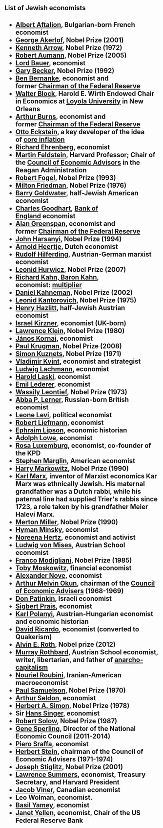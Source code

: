 <h2>List of Jewish economists <h2>
<ul>
<li><a href="https://en.wikipedia.org/wiki/Albert_Aftalion" target="_blank" rel="nofollow noopener">Albert Aftalion</a>, Bulgarian-born French economist</li>
<li><a href="https://en.wikipedia.org/wiki/George_Akerlof" target="_blank" rel="nofollow noopener">George Akerlof</a>, Nobel Prize (2001)</li>
<li><a href="https://en.wikipedia.org/wiki/Kenneth_Arrow" target="_blank" rel="nofollow noopener">Kenneth Arrow</a>, Nobel Prize (1972)</li>
<li><a href="https://en.wikipedia.org/wiki/Robert_Aumann" target="_blank" rel="nofollow noopener">Robert Aumann</a>, Nobel Prize (2005)</li>
<li><a href="https://en.wikipedia.org/wiki/Peter_Thomas_Bauer" target="_blank" rel="nofollow noopener">Lord Bauer</a>, economist</li>
<li><a href="https://en.wikipedia.org/wiki/Gary_Becker" target="_blank" rel="nofollow noopener">Gary Becker</a>, Nobel Prize (1992)</li>
<li><a href="https://en.wikipedia.org/wiki/Ben_Bernanke" target="_blank" rel="nofollow noopener">Ben Bernanke</a>, economist and former&nbsp;<a href="https://en.wikipedia.org/wiki/Chairman_of_the_Federal_Reserve" target="_blank" rel="nofollow noopener">Chairman of the Federal Reserve</a></li>
<li><a href="https://en.wikipedia.org/wiki/Walter_Block" target="_blank" rel="nofollow noopener">Walter Block</a>, Harold E. Wirth Endowed Chair in Economics at&nbsp;<a href="https://en.wikipedia.org/wiki/Loyola_University_New_Orleans" target="_blank" rel="nofollow noopener">Loyola University</a>&nbsp;in New Orleans</li>
<li><a href="https://en.wikipedia.org/wiki/Arthur_Burns" target="_blank" rel="nofollow noopener">Arthur Burns</a>, economist and former&nbsp;<a href="https://en.wikipedia.org/wiki/Chairman_of_the_Federal_Reserve" target="_blank" rel="nofollow noopener">Chairman of the Federal Reserve</a></li>
<li><a href="https://en.wikipedia.org/wiki/Otto_Eckstein" target="_blank" rel="nofollow noopener">Otto Eckstein</a>, a key developer of the idea of&nbsp;<a href="https://en.wikipedia.org/wiki/Core_inflation" target="_blank" rel="nofollow noopener">core inflation</a></li>
<li><a href="https://en.wikipedia.org/wiki/Richard_Ehrenberg" target="_blank" rel="nofollow noopener">Richard Ehrenberg</a>, economist</li>
<li><a href="https://en.wikipedia.org/wiki/Martin_Feldstein" target="_blank" rel="nofollow noopener">Martin Feldstein</a>, Harvard Professor; Chair of the&nbsp;<a href="https://en.wikipedia.org/wiki/Council_of_Economic_Advisors" target="_blank" rel="nofollow noopener">Council of Economic Advisors</a>&nbsp;in the Reagan Administration</li>
<li><a href="https://en.wikipedia.org/wiki/Robert_Fogel" target="_blank" rel="nofollow noopener">Robert Fogel</a>, Nobel Prize (1993)</li>
<li><a href="https://en.wikipedia.org/wiki/Milton_Friedman" target="_blank" rel="nofollow noopener">Milton Friedman</a>, Nobel Prize (1976)</li>
<li><a href="https://en.wikipedia.org/wiki/Barry_Goldwater" target="_blank" rel="nofollow noopener">Barry Goldwater</a>, half-Jewish American economist</li>
<li><a href="https://en.wikipedia.org/wiki/Charles_Goodhart" target="_blank" rel="nofollow noopener">Charles Goodhart</a>,&nbsp;<a href="https://en.wikipedia.org/wiki/Bank_of_England" target="_blank" rel="nofollow noopener">Bank of England</a>&nbsp;economist</li>
<li><a href="https://en.wikipedia.org/wiki/Alan_Greenspan" target="_blank" rel="nofollow noopener">Alan Greenspan</a>, economist and former&nbsp;<a href="https://en.wikipedia.org/wiki/Chairman_of_the_Federal_Reserve" target="_blank" rel="nofollow noopener">Chairman of the Federal Reserve</a></li>
<li><a href="https://en.wikipedia.org/wiki/John_Harsanyi" target="_blank" rel="nofollow noopener">John Harsanyi</a>, Nobel Prize (1994)</li>
<li><a href="https://en.wikipedia.org/wiki/Arnold_Heertje" target="_blank" rel="nofollow noopener">Arnold Heertje</a>, Dutch economist</li>
<li><a href="https://en.wikipedia.org/wiki/Rudolf_Hilferding" target="_blank" rel="nofollow noopener">Rudolf Hilferding</a>, Austrian-German marxist economist</li>
<li><a href="https://en.wikipedia.org/wiki/Leonid_Hurwicz" target="_blank" rel="nofollow noopener">Leonid Hurwicz</a>, Nobel Prize (2007)</li>
<li><a href="https://en.wikipedia.org/wiki/Richard_Kahn,_Baron_Kahn" target="_blank" rel="nofollow noopener">Richard Kahn, Baron Kahn</a>, economist:&nbsp;<a href="https://en.wikipedia.org/wiki/Multiplier_(economics)" target="_blank" rel="nofollow noopener">multiplier</a></li>
<li><a href="https://en.wikipedia.org/wiki/Daniel_Kahneman" target="_blank" rel="nofollow noopener">Daniel Kahneman</a>, Nobel Prize (2002)</li>
<li><a href="https://en.wikipedia.org/wiki/Leonid_Kantorovich" target="_blank" rel="nofollow noopener">Leonid Kantorovich</a>, Nobel Prize (1975)</li>
<li><a href="https://en.wikipedia.org/wiki/Henry_Hazlitt" target="_blank" rel="nofollow noopener">Henry Hazlitt</a>, half-Jewish Austrian economist</li>
<li><a href="https://en.wikipedia.org/wiki/Israel_Kirzner" target="_blank" rel="nofollow noopener">Israel Kirzner</a>,&nbsp;economist (UK-born)</li>
<li><a href="https://en.wikipedia.org/wiki/Lawrence_Klein" target="_blank" rel="nofollow noopener">Lawrence Klein</a>, Nobel Prize (1980)</li>
<li><a href="https://en.wikipedia.org/wiki/J%C3%A1nos_Kornai" target="_blank" rel="nofollow noopener">J&aacute;nos Kornai</a>, economist</li>
<li><a href="https://en.wikipedia.org/wiki/Paul_Krugman" target="_blank" rel="nofollow noopener">Paul Krugman</a>, Nobel Prize (2008)</li>
<li><a href="https://en.wikipedia.org/wiki/Simon_Kuznets" target="_blank" rel="nofollow noopener">Simon Kuznets</a>, Nobel Prize (1971)</li>
<li><a href="https://en.wikipedia.org/wiki/Vladimir_Kvint" target="_blank" rel="nofollow noopener">Vladimir Kvint</a>, economist and strategist</li>
<li><a href="https://en.wikipedia.org/wiki/Ludwig_Lachmann" target="_blank" rel="nofollow noopener">Ludwig Lachmann</a>, economist</li>
<li><a href="https://en.wikipedia.org/wiki/Harold_Laski" target="_blank" rel="nofollow noopener">Harold Laski</a>, economist</li>
<li><a href="https://en.wikipedia.org/wiki/Emil_Lederer" target="_blank" rel="nofollow noopener">Emil Lederer</a>, economist</li>
<li><a href="https://en.wikipedia.org/wiki/Wassily_Leontief" target="_blank" rel="nofollow noopener">Wassily Leontief</a>, Nobel Prize (1973)</li>
<li><a href="https://en.wikipedia.org/wiki/Abba_P._Lerner" target="_blank" rel="nofollow noopener">Abba P. Lerner</a>, Russian-born British economist</li>
<li><a href="https://en.wikipedia.org/wiki/Leone_Levi" target="_blank" rel="nofollow noopener">Leone Levi</a>, political economist</li>
<li><a href="https://en.wikipedia.org/wiki/Robert_Liefmann" target="_blank" rel="nofollow noopener">Robert Liefmann</a>, economist</li>
<li><a href="https://en.wikipedia.org/wiki/Ephraim_Lipson" target="_blank" rel="nofollow noopener">Ephraim Lipson</a>, economic historian</li>
<li><a href="https://en.wikipedia.org/wiki/Adolph_Lowe" target="_blank" rel="nofollow noopener">Adolph Lowe</a>, economist</li>
<li><a href="https://en.wikipedia.org/wiki/Rosa_Luxemburg" target="_blank" rel="nofollow noopener">Rosa Luxemburg</a>, economist, co-founder of the KPD</li>
<li><a href="https://en.wikipedia.org/wiki/Stephen_Marglin" target="_blank" rel="nofollow noopener">Stephen Marglin</a>, American economist</li>
<li><a href="https://en.wikipedia.org/wiki/Harry_Markowitz" target="_blank" rel="nofollow noopener">Harry Markowitz</a>, Nobel Prize (1990)</li>
<li><a href="https://en.wikipedia.org/wiki/Karl_Marx" target="_blank" rel="nofollow noopener">Karl Marx</a>, inventor of Marxist economics&nbsp;Kar Marx was ethnically Jewish. His maternal grandfather was a Dutch rabbi, while his paternal line had supplied Trier's rabbis since 1723, a role taken by his grandfather Meier Halevi Marx.</li>
<li><a href="https://en.wikipedia.org/wiki/Merton_Miller" target="_blank" rel="nofollow noopener">Merton Miller</a>, Nobel Prize (1990)</li>
<li><a href="https://en.wikipedia.org/wiki/Hyman_Minsky" target="_blank" rel="nofollow noopener">Hyman Minsky</a>, economist</li>
<li><a href="https://en.wikipedia.org/wiki/Noreena_Hertz" target="_blank" rel="nofollow noopener">Noreena Hertz</a>,&nbsp;economist and activist</li>
<li><a href="https://en.wikipedia.org/wiki/Ludwig_von_Mises" target="_blank" rel="nofollow noopener">Ludwig von Mises</a>, Austrian School economist</li>
<li><a href="https://en.wikipedia.org/wiki/Franco_Modigliani" target="_blank" rel="nofollow noopener">Franco Modigliani</a>, Nobel Prize (1985)</li>
<li><a href="https://en.wikipedia.org/wiki/Toby_Moskowitz" target="_blank" rel="nofollow noopener">Toby Moskowitz</a>, financial economist</li>
<li><a href="https://en.wikipedia.org/wiki/Alexander_Nove" target="_blank" rel="nofollow noopener">Alexander Nove</a>, economist</li>
<li><a href="https://en.wikipedia.org/wiki/Arthur_Melvin_Okun" target="_blank" rel="nofollow noopener">Arthur Melvin Okun</a>, chairman of the&nbsp;<a href="https://en.wikipedia.org/wiki/Council_of_Economic_Advisers" target="_blank" rel="nofollow noopener">Council of Economic Advisers</a>&nbsp;(1968-1969)</li>
<li><a href="https://en.wikipedia.org/wiki/Don_Patinkin" target="_blank" rel="nofollow noopener">Don Patinkin</a>, Israeli economist</li>
<li><a href="https://en.wikipedia.org/wiki/Sigbert_Prais" target="_blank" rel="nofollow noopener">Sigbert Prais</a>, economist</li>
<li><a href="https://en.wikipedia.org/wiki/Karl_Polanyi" target="_blank" rel="nofollow noopener">Karl Polanyi</a>, Austrian-Hungarian economist and economic historian</li>
<li><a href="https://en.wikipedia.org/wiki/David_Ricardo" target="_blank" rel="nofollow noopener">David Ricardo</a>,&nbsp;economist (converted to Quakerism)</li>
<li><a href="https://en.wikipedia.org/wiki/Alvin_E._Roth" target="_blank" rel="nofollow noopener">Alvin E. Roth</a>, Nobel prize (2012)</li>
<li><a href="https://en.wikipedia.org/wiki/Murray_Rothbard" target="_blank" rel="nofollow noopener">Murray Rothbard</a>, Austrian School economist, writer, libertarian, and father of&nbsp;<a href="https://en.wikipedia.org/wiki/Anarcho-capitalism" target="_blank" rel="nofollow noopener">anarcho-capitalism</a></li>
<li><a href="https://en.wikipedia.org/wiki/Nouriel_Roubini" target="_blank" rel="nofollow noopener">Nouriel Roubini</a>, Iranian-American macroeconomist</li>
<li><a href="https://en.wikipedia.org/wiki/Paul_Samuelson" target="_blank" rel="nofollow noopener">Paul Samuelson</a>, Nobel Prize (1970)</li>
<li><a href="https://en.wikipedia.org/wiki/Arthur_Seldon" target="_blank" rel="nofollow noopener">Arthur Seldon</a>,&nbsp;economist</li>
<li><a href="https://en.wikipedia.org/wiki/Herbert_A._Simon" target="_blank" rel="nofollow noopener">Herbert A. Simon</a>, Nobel Prize (1978)</li>
<li>Sir&nbsp;<a href="https://en.wikipedia.org/wiki/Hans_Singer" target="_blank" rel="nofollow noopener">Hans Singer</a>, economist</li>
<li><a href="https://en.wikipedia.org/wiki/Robert_Solow" target="_blank" rel="nofollow noopener">Robert Solow</a>, Nobel Prize (1987)</li>
<li><a href="https://en.wikipedia.org/wiki/Gene_Sperling" target="_blank" rel="nofollow noopener">Gene Sperling</a>, Director of the National Economic Council (2011-2014)</li>
<li><a href="https://en.wikipedia.org/wiki/Piero_Sraffa" target="_blank" rel="nofollow noopener">Piero Sraffa</a>,&nbsp;economist</li>
<li><a href="https://en.wikipedia.org/wiki/Herbert_Stein" target="_blank" rel="nofollow noopener">Herbert Stein</a>, chairman of the Council of Economic Advisers (1971-1974)</li>
<li><a href="https://en.wikipedia.org/wiki/Joseph_Stiglitz" target="_blank" rel="nofollow noopener">Joseph Stiglitz</a>, Nobel Prize (2001)</li>
<li><a href="https://en.wikipedia.org/wiki/Lawrence_Summers" target="_blank" rel="nofollow noopener">Lawrence Summers</a>, economist, Treasury Secretary, and Harvard President</li>
<li><a href="https://en.wikipedia.org/wiki/Jacob_Viner" target="_blank" rel="nofollow noopener">Jacob Viner</a>, Canadian economist</li>
<li>Leo Wolman, economist.</li>
<li><a href="https://en.wikipedia.org/wiki/Basil_Yamey" target="_blank" rel="nofollow noopener">Basil Yamey</a>, economist</li>
<li><a href="https://en.wikipedia.org/wiki/Janet_Yellen" target="_blank" rel="nofollow noopener" data-artdeco-is-focused="true">Janet Yellen</a>, economist, Chair of the US Federal Reserve Bank</li>
</ul>
